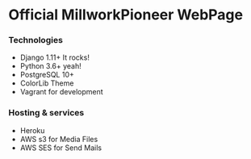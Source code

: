 # Official MillworkPioneer WebPage



### Technologies

- Django 1.11+ It rocks!
- Python 3.6+ yeah!
- PostgreSQL 10+
- ColorLib Theme
- Vagrant for development

### Hosting & services

- Heroku
- AWS s3 for Media Files
- AWS SES for Send Mails


